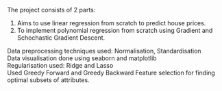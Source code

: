 The project consists of 2 parts: <br>
1) Aims to use linear regression from scratch to predict house prices. <br>
2) To implement polynomial regression from scratch using Gradient and Schochastic Gradient Descent. <br>


Data preprocessing techniques used: Normalisation, Standardisation <br>
Data visualisation done using seaborn and matplotlib <br>
Regularisation used: Ridge and Lasso <br>
Used Greedy Forward and Greedy Backward Feature selection for finding optimal subsets of attributes.
